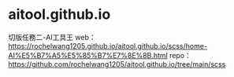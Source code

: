 # aitool.github.io
切版任務二-AI工具王
web：https://rochelwang1205.github.io/aitool.github.io/scss/home-AI%E5%B7%A5%E5%85%B7%E7%8E%8B.html
repo：https://github.com/rochelwang1205/aitool.github.io/tree/main/scss
